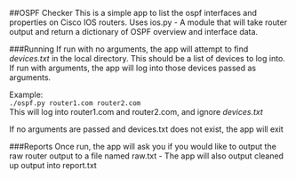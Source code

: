 ##OSPF Checker
This is a simple app to list the ospf interfaces and properties on Cisco IOS
routers. Uses ios.py - A module that will take router output and return a 
dictionary of OSPF overview and interface data.

###Running
If run with no arguments, the app will attempt to find _devices.txt_ in the local
directory. This should be a list of devices to log into. If run with arguments,
the app will log into those devices passed as arguments.

Example:<br>
`./ospf.py router1.com router2.com`<br>
This will log into router1.com and router2.com, and ignore _devices.txt_

If no arguments are passed and devices.txt does not exist, the app will exit

###Reports
Once run, the app will ask you if you would like to output the raw router output
to a file named raw.txt - The app will also output cleaned up output into report.txt







